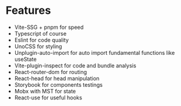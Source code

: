 # Features

- Vite-SSG + pnpm for speed
- Typescript of course
- Eslint for code quality
- UnoCSS for styling
- Unplugin-auto-import for auto import fundamental functions like useState
- Vite-plugin-inspect for code and bundle analysis 
- React-router-dom for routing
- React-head for head manipulation
- Storybook for components testings
- Mobx with MST for state
- React-use for useful hooks
